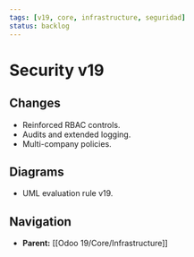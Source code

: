 ```yaml
---
tags: [v19, core, infrastructure, seguridad]
status: backlog
---
```

# Security v19

## Changes
- Reinforced RBAC controls.
- Audits and extended logging.
- Multi-company policies.

## Diagrams
- UML evaluation rule v19.






## Navigation
- **Parent:** [[Odoo 19/Core/Infrastructure]]
